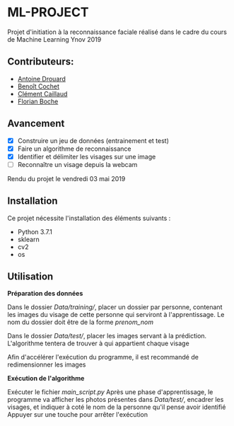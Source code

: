 
# ML-PROJECT

Projet d'initiation à la reconnaissance faciale réalisé dans le cadre du cours de Machine Learning Ynov 2019

## Contributeurs:
* [Antoine Drouard](https://github.com/Coblestone)
* [Benoît Cochet](https://github.com/BenoitCochet)
* [Clément Caillaud](https://github.com/ClementCaillaud)
* [Florian Boche](https://github.com/Nair0fl)

## Avancement

 - [X] Construire un jeu de données (entrainement et test)
 - [X] Faire un algorithme de reconnaissance
 - [X] Identifier et délimiter les visages sur une image
 - [ ] Reconnaître un visage depuis la webcam

 Rendu du projet le vendredi 03 mai 2019

## Installation

Ce projet nécessite l'installation des éléments suivants :
 - Python 3.7.1
 - sklearn
 - cv2
 - os

## Utilisation

**Préparation des données**

Dans le dossier *Data/training/*, placer un dossier par personne, contenant les images du visage de cette personne qui serviront à l'apprentissage. Le nom du dossier doit être de la forme *prenom_nom*

Dans le dossier *Data/test/*, placer les images servant à la prédiction. L'algorithme tentera de trouver à qui appartient chaque visage

Afin d'accélérer l'exécution du programme, il est recommandé de redimensionner les images

**Exécution de l'algorithme**

Exécuter le fichier *main_script.py*
Après une phase d'apprentissage, le programme va afficher les photos présentes dans *Data/test/*, encadrer les visages, et indiquer à coté le nom de la personne qu'il pense avoir identifié
Appuyer sur une touche pour arrêter l'exécution

